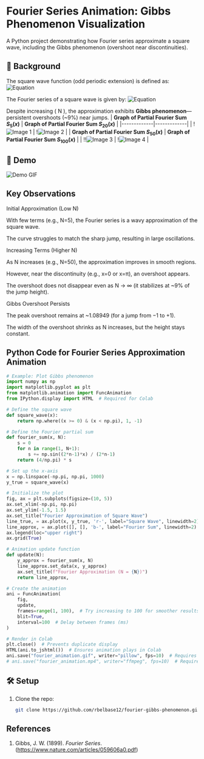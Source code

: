 # Fourier Series Animation: Gibbs Phenomenon Visualization

A Python project demonstrating how Fourier series approximate a square wave, including the Gibbs phenomenon (overshoot near discontinuities).


## 📖 Background  
The square wave function (odd periodic extension) is defined as:
![Equation](https://quicklatex.com/cache3/7d/ql_48c0f5cfa0558e7b74872db966f8197d_l3.png)

The Fourier series of a square wave is given by:
![Equation](https://quicklatex.com/cache3/ab/ql_f2723aee1f3cceca8e7e71fcfd984cab_l3.png)

Despite increasing \( N \), the approximation exhibits **Gibbs phenomenon**—persistent overshoots (~9%) near jumps.
| **Graph of Partial Fourier Sum $S_5(x)$**  | **Graph of Partial Fourier Sum $S_{20}(x)$**  |
|-------------|-------------|
| !![Image 1](./assets/sqwaven5.jpg) | !![Image 2](./assets/sqwaven20.jpg) |
| **Graph of Partial Fourier Sum $S_{50}(x)$**  | **Graph of Partial Fourier Sum $S_{100}(x)$**  |
| !!![Image 3](./assets/sqwaven50.jpg) | !![Image 4](./assets/sqwaven100.jpg) |

## 🎥 Demo  
![Demo GIF](assets/fourier_animation.gif)
## Key Observations

Initial Approximation (Low N)

With few terms (e.g., N=5), the Fourier series is a wavy approximation of the square wave.

The curve struggles to match the sharp jump, resulting in large oscillations.

Increasing Terms (Higher N)

As N increases (e.g., N=50), the approximation improves in smooth regions.

However, near the discontinuity (e.g., x=0 or x=π), an overshoot appears.

The overshoot does not disappear even as N → ∞ (it stabilizes at ~9% of the jump height).

Gibbs Overshoot Persists

The peak overshoot remains at ~1.08949 (for a jump from −1 to +1).

The width of the overshoot shrinks as N increases, but the height stays constant.


## Python Code for Fourier Series Approximation Animation
```python
# Example: Plot Gibbs phenomenon
import numpy as np
import matplotlib.pyplot as plt
from matplotlib.animation import FuncAnimation
from IPython.display import HTML  # Required for Colab

# Define the square wave
def square_wave(x):
    return np.where((x >= 0) & (x < np.pi), 1, -1)

# Define the Fourier partial sum
def fourier_sum(x, N):
    s = 0
    for n in range(1, N+1):
        s += np.sin((2*n-1)*x) / (2*n-1)
    return (4/np.pi) * s

# Set up the x-axis
x = np.linspace(-np.pi, np.pi, 1000)
y_true = square_wave(x)

# Initialize the plot
fig, ax = plt.subplots(figsize=(10, 5))
ax.set_xlim(-np.pi, np.pi)
ax.set_ylim(-1.5, 1.5)
ax.set_title("Fourier Approximation of Square Wave")
line_true, = ax.plot(x, y_true, 'r-', label="Square Wave", linewidth=2)
line_approx, = ax.plot([], [], 'b-', label="Fourier Sum", linewidth=2)
ax.legend(loc="upper right")
ax.grid(True)

# Animation update function
def update(N):
    y_approx = fourier_sum(x, N)
    line_approx.set_data(x, y_approx)
    ax.set_title(f"Fourier Approximation (N = {N})")
    return line_approx,

# Create the animation
ani = FuncAnimation(
    fig,
    update,
    frames=range(1, 100),  # Try increasing to 100 for smoother results
    blit=True,
    interval=100  # Delay between frames (ms)
)

# Render in Colab
plt.close()  # Prevents duplicate display
HTML(ani.to_jshtml())  # Ensures animation plays in Colab
ani.save("fourier_animation.gif", writer="pillow", fps=10)  # Requires pillow
# ani.save("fourier_animation.mp4", writer="ffmpeg", fps=10)  # Requires ffmpeg
```
## 🛠️ Setup  
1. Clone the repo:
   ```bash
   git clone https://github.com/rbelbase12/fourier-gibbs-phenomenon.git
## References
1. Gibbs, J. W. (1899). *Fourier Series*. (https://www.nature.com/articles/059606a0.pdf)

